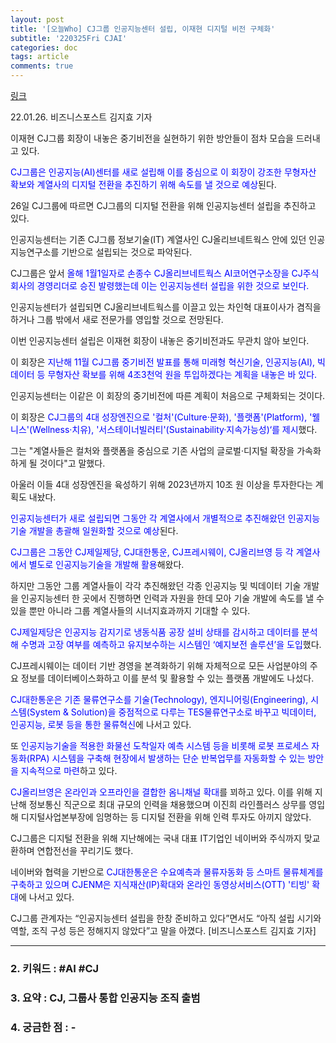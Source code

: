 ```yaml
---
layout: post
title: '[오늘Who] CJ그룹 인공지능센터 설립, 이재현 디지털 비전 구체화'
subtitle: '220325Fri CJAI'
categories: doc
tags: article
comments: true
---
```


[링크](https://www.businesspost.co.kr/BP?command=article_view&num=269884)

22.01.26. 비즈니스포스트 김지효 기자 

이재현 CJ그룹 회장이 내놓은 중기비전을 실현하기 위한 방안들이 점차 모습을 드러내고 있다.  

<span style="color:blue">CJ그룹은 인공지능(AI)센터를 새로 설립해 이를 중심으로 이 회장이 강조한 무형자산 확보와 계열사의 디지털 전환을 추진하기 위해 속도를 낼 것으로 예상</span>된다.  

26일 CJ그룹에 따르면 CJ그룹의 디지털 전환을 위해 인공지능센터 설립을 추진하고 있다.   

인공지능센터는 기존 CJ그룹 정보기술(IT) 계열사인 CJ올리브네트웍스 안에 있던 인공지능연구소를 기반으로 설립되는 것으로 파악된다.   

CJ그룹은 앞서 <span style="color:blue">올해 1월1일자로 손종수 CJ올리브네트웍스 AI코어연구소장을 CJ주식회사의 경영리더로 승진 발령했는데 이는 인공지능센터 설립을 위한 것으로 보인다.</span>    

인공지능센터가 설립되면 CJ올리브네트웍스를 이끌고 있는 차인혁 대표이사가 겸직을 하거나 그룹 밖에서 새로 전문가를 영입할 것으로 전망된다.  

이번 인공지능센터 설립은 이재현 회장이 내놓은 중기비전과도 무관치 않아 보인다.  

이 회장은 <span style="color:blue">지난해 11월 CJ그룹 중기비전 발표를 통해 미래형 혁신기술, 인공지능(AI), 빅데이터 등 무형자산 확보를 위해 4조3천억 원을 투입하겠다는 계획을 내놓은 바 있다.</span>  

인공지능센터는 이같은 이 회장의 중기비전에 따른 계획이 처음으로 구체화되는 것이다.  

이 회장은 <span style="color:blue">CJ그룹의 4대 성장엔진으로 '컬처'(Culture·문화), '플랫폼'(Platform), '웰니스'(Wellness·치유), '서스테이너빌러티'(Sustainability·지속가능성)‘를 제시</span>했다.  

그는 "계열사들은 컬처와 플랫폼을 중심으로 기존 사업의 글로벌·디지털 확장을 가속화하게 될 것이다"고 말했다.   

아울러 이들 4대 성장엔진을 육성하기 위해 2023년까지 10조 원 이상을 투자한다는 계획도 내놨다.   

<span style="color:blue">인공지능센터가 새로 설립되면 그동안 각 계열사에서 개별적으로 추진해왔던 인공지능기술 개발을 총괄해 일원화할 것으로 예상</span>된다.   

<span style="color:blue">CJ그룹은 그동안 CJ제일제당, CJ대한통운, CJ프레시웨이, CJ올리브영 등 각 계열사에서 별도로 인공지능기술을 개발해 활용</span>해왔다.  

하지만 그동안 그룹 계열사들이 각각 추진해왔던 각종 인공지능 및 빅데이터 기술 개발을 인공지능센터 한 곳에서 진행하면 인력과 자원을 한데 모아 기술 개발에 속도를 낼 수 있을 뿐만 아니라 그룹 계열사들의 시너지효과까지 기대할 수 있다.   

<span style="color:blue">CJ제일제당은 인공지능 감지기로 냉동식품 공장 설비 상태를 감시하고 데이터를 분석해 수명과 고장 여부를 예측하고 유지보수하는 시스템인 ‘예지보전 솔루션’을 도입</span>했다.   

CJ프레시웨이는 데이터 기반 경영을 본격화하기 위해 자체적으로 모든 사업분야의 주요 정보를 데이터베이스화하고 이를 분석 및 활용할 수 있는 플랫폼 개발에도 나섰다.   

<span style="color:blue">CJ대한통운은 기존 물류연구소를 기술(Technology), 엔지니어링(Engineering), 시스템(System & Solution)을 중점적으로 다루는 TES물류연구소로 바꾸고 빅데이터, 인공지능, 로봇 등을 통한 물류혁신</span>에 나서고 있다.   

또 <span style="color:blue">인공지능기술을 적용한 화물선 도착일자 예측 시스템 등을 비롯해 로봇 프로세스 자동화(RPA) 시스템을 구축해 현장에서 발생하는 단순 반복업무를 자동화할 수 있는 방안을 지속적으로 마련</span>하고 있다.   

<span style="color:blue">CJ올리브영은 온라인과 오프라인을 결합한 옴니채널 확대</span>를 꾀하고 있다. 이를 위해 지난해 정보통신 직군으로 최대 규모의 인력을 채용했으며 이진희 라인플러스 상무를 영입해 디지털사업본부장에 임명하는 등 디지털 전환을 위해 인력 투자도 아끼지 않았다.   

CJ그룹은 디지털 전환을 위해 지난해에는 국내 대표 IT기업인 네이버와 주식까지 맞교환하며 연합전선을 꾸리기도 했다.   

네이버와 협력을 기반으로 <span style="color:blue">CJ대한통운은 수요예측과 물류자동화 등 스마트 물류체계를 구축하고 있으며 CJENM은 지식재산(IP)확대와 온라인 동영상서비스(OTT) '티빙' 확대</span>에 나서고 있다.   

CJ그룹 관계자는 “인공지능센터 설립을 한창 준비하고 있다”면서도 “아직 설립 시기와 역할, 조직 구성 등은 정해지지 않았다”고 말을 아꼈다. [비즈니스포스트 김지효 기자]    

* * *

### 2. 키워드 : \#AI \#CJ
### 3. 요약 : CJ, 그룹사 통합 인공지능 조직 출범
### 4. 궁금한 점 : -